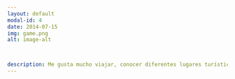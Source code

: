 ```yaml
---
layout: default
modal-id: 4
date: 2014-07-15
img: game.png
alt: image-alt



description: Me gusta mucho viajar, conocer diferentes lugares turísticos, su gastronomía y la calidez de las personas, por ello en el transcurso de mi vida he logrado conocer algunos lugares de mi Ecuador como, por ejemplo: Baños, Loja, Salinas, montañita y otros lugares más. Nam.
---
```

